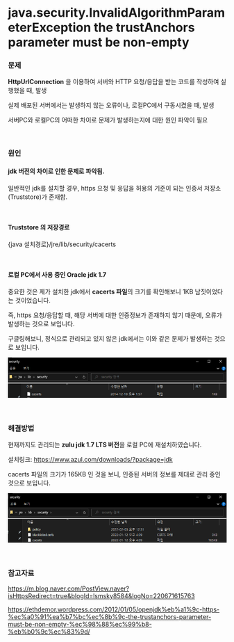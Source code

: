# java.security.InvalidAlgorithmParameterException the trustAnchors parameter must be non-empty

### 문제

**HttpUrlConnection** 을 이용하여 서버와 HTTP 요청/응답을 받는 코드를 작성하여 실행했을 때, 발생

실제 배포된 서버에서는 발생하지 않는 오류이나, 로컬PC에서 구동시켰을 때, 발생

서버PC와 로컬PC의 어떠한 차이로 문제가 발생하는지에 대한 원인 파악이 필요

<br>

### 원인

#### jdk 버전의 차이로 인한 문제로 파악됨.

일반적인 jdk를 설치할 경우, https 요청 및 응답을 허용의 기준이 되는 인증서 저장소(Truststore)가 존재함.

<br>

#### Truststore 의 저장경로

{java 설치경로}/jre/lib/security/cacerts

<br>

#### 로컬 PC에서 사용 중인 Oracle jdk 1.7

중요한 것은 제가 설치한 jdk에서 **cacerts 파일**의 크기를 확인해보니 1KB 남짓이었다는 것이었습니다.

즉, https 요청/응답할 때, 해당 서버에 대한 인증정보가 존재하지 않기 때문에, 오류가 발생하는 것으로 보입니다.

구글링해보니, 정식으로 관리되고 있지 않은 jdk에서는 이와 같은 문제가 발생하는 것으로 보입니다.

![image-20220203135224637](./images/oracle-jdk-cacerts-file)

<br>

### 해결방법

현재까지도 관리되는 **zulu jdk 1.7 LTS 버전**을 로컬 PC에 재설치하였습니다.

설치링크: https://www.azul.com/downloads/?package=jdk

cacerts 파일의 크기가 165KB 인 것을 보니, 인증된 서버의 정보를 제대로 관리 중인 것으로 보입니다.

![image-20220203135654678](./images/zulu-jdk-cacerts-file)

<br>

### 참고자료

https://m.blog.naver.com/PostView.naver?isHttpsRedirect=true&blogId=lsmsky8584&logNo=220671615763

https://ethdemor.wordpress.com/2012/01/05/openjdk%eb%a1%9c-https-%ec%a0%91%ea%b7%bc%ec%8b%9c-the-trustanchors-parameter-must-be-non-empty-%ec%98%88%ec%99%b8-%eb%b0%9c%ec%83%9d/